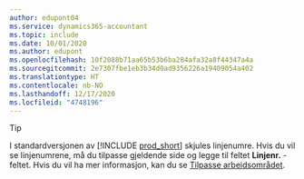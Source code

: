 ```yaml
---
author: edupont04
ms.service: dynamics365-accountant
ms.topic: include
ms.date: 10/01/2020
ms.author: edupont
ms.openlocfilehash: 10f2088b71aa65b53b6ba284afa32a8f44347a4a
ms.sourcegitcommit: 2e7307fbe1eb3b34d0ad9356226a19409054a402
ms.translationtype: HT
ms.contentlocale: nb-NO
ms.lasthandoff: 12/17/2020
ms.locfileid: "4748196"
---
```

> [!TIP]
> I standardversjonen av [!INCLUDE [prod_short](prod_short.md)] skjules linjenumre. Hvis du vil se linjenumrene, må du tilpasse gjeldende side og legge til feltet **Linjenr.** -feltet. Hvis du vil ha mer informasjon, kan du se [Tilpasse arbeidsområdet](../ui-personalization-user.md#to-start-personalizing-a-page-through-the-personalizing-banner).  
